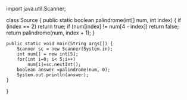 import java.util.Scanner;

class Source {
public static boolean palindrome(int[] num, int index) {
if (index == 2) return true;
if (num[index] != num[4 - index]) return false;
return palindrome(num, index + 1);
}

    public static void main(String args[]) {
        Scanner sc = new Scanner(System.in);
        int num[] = new int[5];
        for(int i=0; i< 5;i++)
            num[i]=sc.nextInt();
        boolean answer =palindrome(num, 0);
        System.out.println(answer);
    }

}
